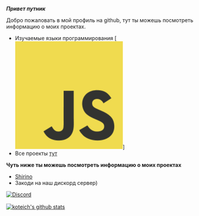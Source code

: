 ***Привет путник***

Добро пожаловать в мой профиль на github, тут ты можешь посмотреть информацию о моих проектах.

* Изучаемые языки программирования
[![JavaScript](https://raw.githubusercontent.com/github/explore/80688e429a7d4ef2fca1e82350fe8e3517d3494d/topics/javascript/javascript.png)]
* Все проекты [тут](https://github.com/World-of-the-cat/)

**Чуть ниже ты можешь посмотреть информацию о моих проектах**

* [Shirino](https://discord.com/oauth2/authorize?client_id=672076488958541835&permissions=8&scope=bot)
* Закоди на наш дискорд сервер)

[![Discord](https://discordapp.com/api/guilds/639778634940547082/widget.png)](https://discord.gg/r6VcazG)
 
 <div style="width: 50%">
<a href="https://github.com/Koteich-dev">
  <img align="center" src="https://github-readme-stats.anuraghazra1.vercel.app/api?username=koteich-dev&show_icons=true&include_all_commits=true&theme=synthwave" alt="koteich's github stats"
</a>
